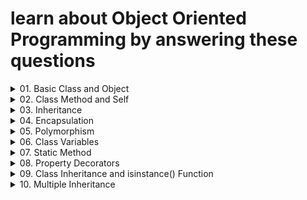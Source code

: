 # learn about Object Oriented Programming by answering these questions

<details>
<summary>
01. Basic Class and Object
</summary>
Problem: Create a Car class with attributes like brand and model. Then create an instance of this class.
</details>

<details>
<summary>
02. Class Method and Self
</summary>
Problem: Add a method to the Car class that displays the full name of the car (brand and model).
</details>

<details>
<summary>
03. Inheritance
</summary>
Problem: Create an ElectricCar class that inherits from the Car class and has an additional attribute battery_size.
</details>

<details>
<summary>
04. Encapsulation
</summary>
Problem: Modify the Car class to encapsulate the brand attribute, making it private, and provide a getter method for it.
</details>

<details>
<summary>
05. Polymorphism
</summary>
Problem: Demonstrate polymorphism by defining a method fuel_type in both Car and ElectricCar classes, but with different behaviors.
</details>

<details>
<summary>
06. Class Variables
</summary>
Problem: Add a class variable to Car that keeps track of the number of cars created.
</details>

<details>
<summary>
07. Static Method
</summary>
Problem: Add a static method to the Car class that returns a general description of a car.
</details>

<details>
<summary>
08. Property Decorators
</summary>
Problem: Use a property decorator in the Car class to make the model attribute read-only.
</details>

<details>
<summary>
09. Class Inheritance and isinstance() Function
</summary>
Problem: Demonstrate the use of isinstance() to check if my_tesla is an instance of Car and ElectricCar.
</details>

<details>
<summary>
10. Multiple Inheritance
</summary>
Problem: Create two classes Battery and Engine, and let the ElectricCar class inherit from both, demonstrating multiple inheritance.
</details>

